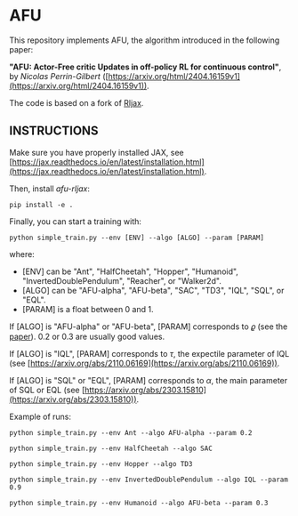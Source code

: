 # AFU

This repository implements AFU, the algorithm introduced in the following paper:

**"AFU: Actor-Free critic Updates in off-policy RL for continuous control"**, by *Nicolas Perrin-Gilbert*
([https://arxiv.org/html/2404.16159v1](https://arxiv.org/html/2404.16159v1)).

The code is based on a fork of [Rljax](https://github.com/toshikwa/rljax).

## INSTRUCTIONS

Make sure you have properly installed JAX, see [https://jax.readthedocs.io/en/latest/installation.html](https://jax.readthedocs.io/en/latest/installation.html).

Then, install *afu-rljax*:

    pip install -e .

Finally, you can start a training with:

    python simple_train.py --env [ENV] --algo [ALGO] --param [PARAM]

where:

* \[ENV\] can be "Ant", "HalfCheetah", "Hopper", "Humanoid", "InvertedDoublePendulum", "Reacher", or "Walker2d".
* \[ALGO\] can be "AFU-alpha", "AFU-beta", "SAC", "TD3", "IQL", "SQL", or "EQL".
* \[PARAM\] is a float between 0 and 1.

If \[ALGO\] is "AFU-alpha" or "AFU-beta", \[PARAM\] corresponds to $\varrho$ (see the [paper](https://arxiv.org/html/2404.16159v1)). 0.2 or 0.3 are usually good values.

If \[ALGO\] is "IQL", \[PARAM\] corresponds to $\tau$, the expectile parameter of IQL (see [https://arxiv.org/abs/2110.06169](https://arxiv.org/abs/2110.06169)).

If \[ALGO\] is "SQL" or "EQL", \[PARAM\] corresponds to $\alpha$, the main parameter of SQL or EQL (see [https://arxiv.org/abs/2303.15810](https://arxiv.org/abs/2303.15810)).

Example of runs:

    python simple_train.py --env Ant --algo AFU-alpha --param 0.2

    python simple_train.py --env HalfCheetah --algo SAC
    
    python simple_train.py --env Hopper --algo TD3

    python simple_train.py --env InvertedDoublePendulum --algo IQL --param 0.9

    python simple_train.py --env Humanoid --algo AFU-beta --param 0.3
